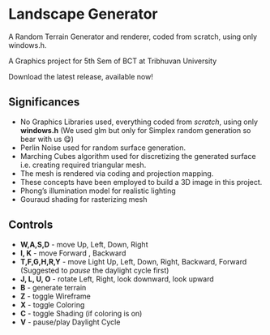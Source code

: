 # Landscape Generator
A Random Terrain Generator and renderer, coded from scratch, using only windows.h. 

A Graphics project for 5th Sem of BCT at Tribhuvan University

Download the latest release, available now!

## Significances
- No Graphics Libraries used, everything coded from _scratch_, using only **windows.h** (We used glm but only for Simplex random generation so bear with us 😋)
- Perlin Noise used for random surface generation.
- Marching Cubes algorithm used for discretizing the generated surface i.e. creating required triangular mesh.
- The mesh is rendered via coding and projection mapping. 
- These concepts have been employed to build a 3D image in this project.
- Phong’s illumination model for realistic lighting 
- Gouraud shading for rasterizing mesh 

## Controls
- **W,A,S,D** - move Up, Left, Down, Right
- **I, K**    - move Forward , Backward
- **T,F,G,H,R,Y** - move Light Up, Left, Down, Right, Backward, Forward (Suggested to _pause_ the daylight cycle first)
- **J, L, U, O**    - rotate Left, Right, look downward, look upward
- **B** - generate terrain
- **Z** - toggle Wireframe
- **X** - toggle Coloring
- **C** - toggle Shading (if coloring is on)
- **V** - pause/play Daylight Cycle
